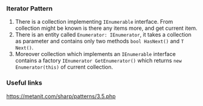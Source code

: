 ### Iterator Pattern

1. There is a collection implementing `IEnumerable` interface. From collection might be known is there any items more, and get current item.
2. There is an entity called `Enumerator: IEnumerator`, it takes a collection as parameter and contains only two methods `bool HasNext()` and `T Next()`.
3. Moreover collection which implements an `IEnumerable` interface contains a factory `IEnumerator GetEnumerator()` which returns `new Enumerator(this)` of current collection.

### Useful links

https://metanit.com/sharp/patterns/3.5.php
